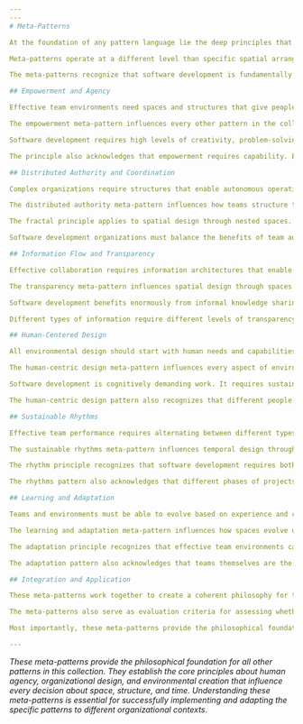 ```yaml
---
---
# Meta-Patterns

At the foundation of any pattern language lie the deep principles that shape how we think about problems and solutions. These meta-patterns establish the philosophical framework that influences all other patterns in this collection. They represent overarching themes about human needs, organizational design, and creating environments. These themes transcend specific implementations while providing coherent guidance for creating environments where software teams can thrive.

Meta-patterns operate at a different level than specific spatial arrangements or organizational practices. They shape how we approach the design of team environments. They determine what values we prioritize when making trade-offs and what outcomes we consider most important. These patterns influence every decision about space, organization, and time. They provide the conceptual foundation that gives the entire pattern language coherence and direction.

The meta-patterns recognize that software development is fundamentally human work. It requires environments designed around human needs rather than abstract organizational charts or rigid spatial requirements. They acknowledge that the most productive teams operate with autonomy and agency while remaining connected to larger purposes and communities.

## Empowerment and Agency

Effective team environments need spaces and structures that give people genuine control over their work conditions and methods. [Spaces that Empower and Invite](spaces-empower-invite.md) establishes the principle that environments should give people control and encourage contribution rather than constraining behavior or limiting agency.

The empowerment meta-pattern influences every other pattern in the collection. Physical spaces should enable teams to adapt their environment to match their working style. Organizational structures should provide teams with genuine authority over their work methods. Time patterns should honor individual energy patterns while creating opportunities for collective action.

Software development requires high levels of creativity, problem-solving, and adaptation. These can't be effectively mandated or controlled. Instead, environments must invite contribution by making it easy and rewarding for people to do their best work. They must also provide the autonomy necessary for innovative thinking.

The principle also acknowledges that empowerment requires capability. Environments must not only give people permission to adapt and improve. They must also provide the resources, knowledge, and support needed to use that agency effectively.

## Distributed Authority and Coordination

Complex organizations require structures that enable autonomous operation at multiple scales. These structures must maintain overall coherence and alignment. [Fractal Autonomy, Layered Alignment](fractal-autonomy-layered-alignment.md) creates self-managing units at every organizational scale with thin coordination layers that enable alignment without micromanagement.

The distributed authority meta-pattern influences how teams structure themselves, how spaces are organized, and how coordination happens across scales. Rather than relying on hierarchical control, this pattern creates systems where alignment emerges from shared goals. It uses consistent principles and minimal but sufficient coordination mechanisms.

The fractal principle applies to spatial design through nested spaces. These provide autonomy at individual, team, and multi-team scales. It influences organizational design through structures that enable team self-governance while maintaining coherence. It shapes temporal patterns through rhythms that enable both individual focus and collective coordination.

Software development organizations must balance the benefits of team autonomy with the need for coordination across teams. Rather than choosing between control and chaos, it provides frameworks for distributed intelligence. This enables both local adaptation and organizational effectiveness.

## Information Flow and Transparency

Effective collaboration requires information architectures that enable osmotic communication. These must respect individual privacy and focus needs. [Transparency and Osmotic Communication](transparency-osmotic-communication.md) enables information flow through both physical and cultural transparency that makes relevant information naturally available without overwhelming people with irrelevant detail.

The transparency meta-pattern influences spatial design through spaces that balance openness with privacy. This enables people to observe team activity without being constantly interrupted. It shapes practices through information sharing that makes work visible without creating surveillance or extra overhead.

Software development benefits enormously from informal knowledge sharing. This happens when people can observe each other's work and offer spontaneous assistance. However, this benefit can only be realized when transparency is implemented thoughtfully. It must preserve individual agency and focus while enabling collective intelligence.

Different types of information require different levels of transparency. Personal conversations may need privacy while project status benefits from visibility. Technical decisions need documentation while individual productivity metrics may be counterproductive to share.

## Human-Centered Design

All environmental design should start with human needs and capabilities. It should not start with abstract organizational requirements or technological constraints. [Human-Centric Design](human-centric-design.md) prioritizes psychological safety, well-being, and team effectiveness over efficiency metrics or cost minimization.

The human-centric design meta-pattern influences every aspect of environment design. This includes ergonomic furniture and natural lighting. It also includes organizational structures that prevent burnout and time patterns that honor individual energy cycles. Sustainable high performance requires attention to human needs at multiple scales.

Software development is cognitively demanding work. It requires sustained concentration, creative problem-solving, and complex collaboration. Environments must support these cognitive demands while also addressing social needs for belonging, recognition, and purpose.

The human-centric design pattern also recognizes that different people have different needs and working styles. Rather than optimizing for average requirements, human-centric design provides variety and adaptability. This enables individuals to find conditions where they can do their best work.

## Sustainable Rhythms

Effective team performance requires alternating between different types of work and energy expenditure. [Rhythms of Collaboration and Focus](rhythms-collaboration-focus.md) creates sustainable patterns that honor both individual needs for focused work time and team needs for collaboration and coordination.

The sustainable rhythms meta-pattern influences temporal design through cycles that alternate between convergent team time and divergent individual work. It shapes spatial design through environments that support both collaborative and focused work modes. It affects organizational design through structures that enable both autonomous operation and collective decision-making.

The rhythm principle recognizes that software development requires both sustained individual concentration for complex technical work and high-energy collaboration for problem-solving and coordination. Teams that attempt to maintain constant collaboration will burn out. Teams that default to purely individual work will lose the benefits of collective intelligence.

The rhythms pattern also acknowledges that different phases of projects require different rhythms. Early exploration may need more individual research time, while delivery phases may require more frequent coordination. The patterns provide frameworks for adapting rhythms to match work requirements while maintaining sustainable energy.

## Learning and Adaptation

Teams and environments must be able to evolve based on experience and changing requirements. [Productive Traces Preservation](productive-traces-preservation.md) distinguishes between beneficial signs of use and actual problems, preserving evidence of successful adaptations while addressing genuine issues.

The learning and adaptation meta-pattern influences how spaces evolve over time, how organizational practices develop, and how temporal patterns adapt to changing team needs. Rather than defaulting to either rigid preservation or constant change, it provides frameworks for thoughtful evolution. This evolution is based on evidence of what works.

The adaptation principle recognizes that effective team environments cannot be designed once and left unchanged. Software development itself constantly evolves, team composition changes, and project requirements shift. Environments must be able to adapt while preserving the elements that support team effectiveness.

The adaptation pattern also acknowledges that teams themselves are the best source of information about what environmental features support their effectiveness. Rather than imposing external requirements, adaptation frameworks enable teams to modify their environment based on their own experience. They also share successful adaptations with other teams.

## Integration and Application

These meta-patterns work together to create a coherent philosophy for team environment design. This philosophy prioritizes human agency, distributed intelligence, thoughtful transparency, sustainable performance, and continuous adaptation. They provide the values framework that guides trade-off decisions when implementing specific spatial, organizational, or temporal patterns.

The meta-patterns also serve as evaluation criteria for assessing whether specific implementations are successful. Environments that enhance team empowerment, enable appropriate information flow, support human well-being, create sustainable rhythms, and enable adaptation are more likely to support long-term team effectiveness. This is better than environments that optimize for short-term metrics or abstract organizational requirements.

Most importantly, these meta-patterns provide the philosophical foundation that enables the entire pattern language to function as a coherent system rather than a disconnected collection of techniques. They establish the underlying values that make all other patterns work together. This creates environments where software teams can thrive.

---
```


*These meta-patterns provide the philosophical foundation for all other patterns in this collection. They establish the core principles about human agency, organizational design, and environmental creation that influence every decision about space, structure, and time. Understanding these meta-patterns is essential for successfully implementing and adapting the specific patterns to different organizational contexts.*